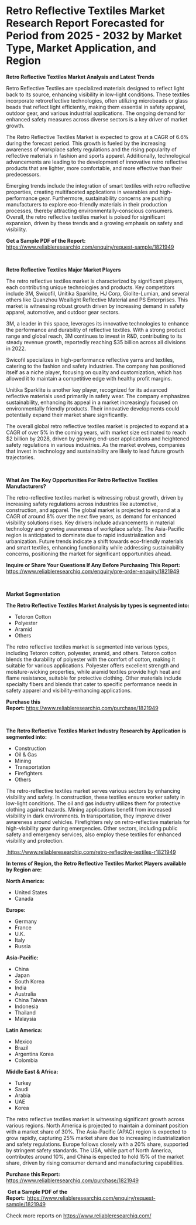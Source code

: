 <p><h1>Retro Reflective Textiles Market Research Report Forecasted for Period from 2025 -  2032 by Market Type, Market Application, and Region</h1></p><p><strong>Retro Reflective Textiles Market Analysis and Latest Trends</strong></p>
<p><p>Retro Reflective Textiles are specialized materials designed to reflect light back to its source, enhancing visibility in low-light conditions. These textiles incorporate retroreflective technologies, often utilizing microbeads or glass beads that reflect light efficiently, making them essential in safety apparel, outdoor gear, and various industrial applications. The ongoing demand for enhanced safety measures across diverse sectors is a key driver of market growth.</p><p>The Retro Reflective Textiles Market is expected to grow at a CAGR of 6.6% during the forecast period. This growth is fueled by the increasing awareness of workplace safety regulations and the rising popularity of reflective materials in fashion and sports apparel. Additionally, technological advancements are leading to the development of innovative retro reflective products that are lighter, more comfortable, and more effective than their predecessors. </p><p>Emerging trends include the integration of smart textiles with retro reflective properties, creating multifaceted applications in wearables and high-performance gear. Furthermore, sustainability concerns are pushing manufacturers to explore eco-friendly materials in their production processes, thereby attracting environmentally-conscious consumers. Overall, the retro reflective textiles market is poised for significant expansion, driven by these trends and a growing emphasis on safety and visibility.</p></p>
<p><strong>Get a Sample PDF of the Report:&nbsp;</strong> <a href="https://www.reliableresearchiq.com/enquiry/request-sample/1821949?utm_campaign=2282&utm_medium=2&utm_source=Github&utm_content=ia&utm_term=03042025&utm_id=retro-reflective-textiles">https://www.reliableresearchiq.com/enquiry/request-sample/1821949</a></p>
<p>&nbsp;</p>
<p><strong>Retro Reflective Textiles Major Market Players</strong></p>
<p><p>The retro reflective textiles market is characterized by significant players, each contributing unique technologies and products. Key competitors include 3M, Swicofil, Unitika Sparklite, HJ Corp, Giolite-Lumian, and several others like Quanzhou Weallight Reflective Material and PS Enterprises. This market is witnessing robust growth driven by increasing demand in safety apparel, automotive, and outdoor gear sectors.</p><p>3M, a leader in this space, leverages its innovative technologies to enhance the performance and durability of reflective textiles. With a strong product range and global reach, 3M continues to invest in R&D, contributing to its steady revenue growth, reportedly reaching $35 billion across all divisions in 2022.</p><p>Swicofil specializes in high-performance reflective yarns and textiles, catering to the fashion and safety industries. The company has positioned itself as a niche player, focusing on quality and customization, which has allowed it to maintain a competitive edge with healthy profit margins.</p><p>Unitika Sparklite is another key player, recognized for its advanced reflective materials used primarily in safety wear. The company emphasizes sustainability, enhancing its appeal in a market increasingly focused on environmentally friendly products. Their innovative developments could potentially expand their market share significantly.</p><p>The overall global retro reflective textiles market is projected to expand at a CAGR of over 5% in the coming years, with market size estimated to reach $2 billion by 2028, driven by growing end-user applications and heightened safety regulations in various industries. As the market evolves, companies that invest in technology and sustainability are likely to lead future growth trajectories.</p></p>
<p>&nbsp;</p>
<p><strong>What Are The Key Opportunities For Retro Reflective Textiles Manufacturers?</strong></p>
<p><p>The retro-reflective textiles market is witnessing robust growth, driven by increasing safety regulations across industries like automotive, construction, and apparel. The global market is projected to expand at a CAGR of around 8% over the next five years, as demand for enhanced visibility solutions rises. Key drivers include advancements in material technology and growing awareness of workplace safety. The Asia-Pacific region is anticipated to dominate due to rapid industrialization and urbanization. Future trends indicate a shift towards eco-friendly materials and smart textiles, enhancing functionality while addressing sustainability concerns, positioning the market for significant opportunities ahead.</p></p>
<p><strong>Inquire or Share Your Questions If Any Before Purchasing This Report:</strong> <a href="https://www.reliableresearchiq.com/enquiry/pre-order-enquiry/1821949?utm_campaign=2282&utm_medium=2&utm_source=Github&utm_content=ia&utm_term=03042025&utm_id=retro-reflective-textiles">https://www.reliableresearchiq.com/enquiry/pre-order-enquiry/1821949</a></p>
<p>&nbsp;</p>
<p><strong>Market Segmentation</strong></p>
<p><strong>The Retro Reflective Textiles Market Analysis by types is segmented into:</strong></p>
<p><ul><li>Tetoron Cotton</li><li>Polyester</li><li>Aramid</li><li>Others</li></ul></p>
<p><p>The retro reflective textiles market is segmented into various types, including Tetoron cotton, polyester, aramid, and others. Tetoron cotton blends the durability of polyester with the comfort of cotton, making it suitable for various applications. Polyester offers excellent strength and moisture-wicking properties, while aramid textiles provide high heat and flame resistance, suitable for protective clothing. Other materials include specialty fibers and blends that cater to specific performance needs in safety apparel and visibility-enhancing applications.</p></p>
<p><strong>Purchase this Report:&nbsp;</strong><a href="https://www.reliableresearchiq.com/purchase/1821949?utm_campaign=2282&utm_medium=2&utm_source=Github&utm_content=ia&utm_term=03042025&utm_id=retro-reflective-textiles">https://www.reliableresearchiq.com/purchase/1821949</a></p>
<p>&nbsp;</p>
<p><strong>The Retro Reflective Textiles Market Industry Research by Application is segmented into:</strong></p>
<p><ul><li>Construction</li><li>Oil & Gas</li><li>Mining</li><li>Transportation</li><li>Firefighters</li><li>Others</li></ul></p>
<p><p>The retro-reflective textiles market serves various sectors by enhancing visibility and safety. In construction, these textiles ensure worker safety in low-light conditions. The oil and gas industry utilizes them for protective clothing against hazards. Mining applications benefit from increased visibility in dark environments. In transportation, they improve driver awareness around vehicles. Firefighters rely on retro-reflective materials for high-visibility gear during emergencies. Other sectors, including public safety and emergency services, also employ these textiles for enhanced visibility and protection.</p></p>
<p><a href="https://www.reliableresearchiq.com/retro-reflective-textiles-r1821949?utm_campaign=2282&utm_medium=2&utm_source=Github&utm_content=ia&utm_term=03042025&utm_id=retro-reflective-textiles">&nbsp;https://www.reliableresearchiq.com/retro-reflective-textiles-r1821949</a></p>
<p><strong>In terms of Region, the Retro Reflective Textiles Market Players available by Region are:</strong></p>
<p>
    <p> <strong> North America: </strong>
        <ul>
            <li>United States</li>
            <li>Canada</li>
        </ul>
        </p> 
    <p> <strong> Europe: </strong>
        <ul>
            <li>Germany</li>
            <li>France</li>
            <li>U.K.</li>
            <li>Italy</li>
            <li>Russia</li>
        </ul>
        </p> 
    <p> <strong> Asia-Pacific: </strong>
        <ul>
            <li>China</li>
            <li>Japan</li>
            <li>South Korea</li>
            <li>India</li>
            <li>Australia</li>
            <li>China Taiwan</li>
            <li>Indonesia</li>
            <li>Thailand</li>
            <li>Malaysia</li>
        </ul>
        </p> 
    <p> <strong> Latin America: </strong>
        <ul>
            <li>Mexico</li>
            <li>Brazil</li>
            <li>Argentina Korea</li>
            <li>Colombia</li>
        </ul>
        </p> 
    <p> <strong> Middle East & Africa: </strong>
        <ul>
            <li>Turkey</li>
            <li>Saudi</li>
            <li>Arabia</li>
            <li>UAE</li>
            <li>Korea</li>
        </ul>
    </p>
    </p>
<p><p>The retro reflective textiles market is witnessing significant growth across various regions. North America is projected to maintain a dominant position with a market share of 30%. The Asia-Pacific (APAC) region is expected to grow rapidly, capturing 25% market share due to increasing industrialization and safety regulations. Europe follows closely with a 20% share, supported by stringent safety standards. The USA, while part of North America, contributes around 10%, and China is expected to hold 15% of the market share, driven by rising consumer demand and manufacturing capabilities.</p></p>
<p><strong>Purchase this Report: </strong><a href="https://www.reliableresearchiq.com/purchase/1821949?utm_campaign=2282&utm_medium=2&utm_source=Github&utm_content=ia&utm_term=03042025&utm_id=retro-reflective-textiles">https://www.reliableresearchiq.com/purchase/1821949</a></p>
<p>&nbsp;<strong>Get a Sample PDF of the Report:&nbsp;&nbsp;</strong><a href="https://www.reliableresearchiq.com/enquiry/request-sample/1821949?utm_campaign=2282&utm_medium=2&utm_source=Github&utm_content=ia&utm_term=03042025&utm_id=retro-reflective-textiles">https://www.reliableresearchiq.com/enquiry/request-sample/1821949</a></p>
<p><strong></strong></p>
<p>Check more reports on <a href="https://www.reliableresearchiq.com/?utm_campaign=2282&utm_medium=2&utm_source=Github&utm_content=ia&utm_term=03042025&utm_id=retro-reflective-textiles">https://www.reliableresearchiq.com/</a></p>